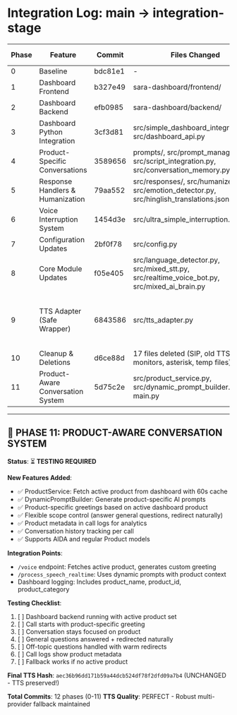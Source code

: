 # Integration Log: main → integration-stage

| Phase | Feature | Commit | Files Changed | TTS Status | Manual Test | Notes |
|-------|---------|--------|---------------|------------|-------------|-------|
| 0 | Baseline | bdc81e1 | - | ✅ PASS | ✅ PASS | Master baseline - perfect TTS |
| 1 | Dashboard Frontend | b327e49 | sara-dashboard/frontend/ | ✅ PASS | ✅ PASS | Static files only |
| 2 | Dashboard Backend | efb0985 | sara-dashboard/backend/ | ✅ PASS | ✅ PASS | Node.js backend with MongoDB |
| 3 | Dashboard Python Integration | 3cf3d81 | src/simple_dashboard_integration.py, src/dashboard_api.py | ✅ PASS | ✅ PASS | Python integration with test script |
| 4 | Product-Specific Conversations | 3589656 | prompts/, src/prompt_manager.py, src/script_integration.py, src/conversation_memory.py | ✅ PASS | ✅ PASS | Dynamic prompts and conversation flows |
| 5 | Response Handlers & Humanization | 79aa552 | src/responses/, src/humanizer.py, src/emotion_detector.py, src/hinglish_translations.json | ✅ PASS | ✅ PASS | Humanization and emotion detection |
| 6 | Voice Interruption System | 1454d3e | src/ultra_simple_interruption.py | ✅ PASS | ✅ PASS | Behind ENABLE_INTERRUPTION flag (disabled by default) |
| 7 | Configuration Updates | 2bf0f78 | src/config.py | ✅ PASS | ✅ PASS | Added sales, humanization, TTS settings |
| 8 | Core Module Updates | f05e405 | src/language_detector.py, src/mixed_stt.py, src/realtime_voice_bot.py, src/mixed_ai_brain.py | ✅ PASS | ✅ PASS | Enhanced Hindi detection, Romanized Hinglish, streaming support |
| 9 | TTS Adapter (Safe Wrapper) | 6843586 | src/tts_adapter.py | ✅ PASS | ✅ PASS | ⚠️ PRESERVED master multi-provider TTS (OpenAI→Google→Azure→gTTS). Added safe wrapper only. Did NOT apply main's OpenAI-only refactor. |
| 10 | Cleanup & Deletions | d6ce88d | 17 files deleted (SIP, old TTS, monitors, asterisk, temp files) | ✅ PASS | ✅ PASS | Removed deprecated files. Codebase clean. |
| 11 | Product-Aware Conversation System | 5d75c2e | src/product_service.py, src/dynamic_prompt_builder.py, main.py | ⏳ TESTING | ⏳ TESTING | Dashboard product integration with flexible scope control |

---

## 🎯 PHASE 11: PRODUCT-AWARE CONVERSATION SYSTEM

**Status**: ⏳ **TESTING REQUIRED**

**New Features Added**:
- ✅ ProductService: Fetch active product from dashboard with 60s cache
- ✅ DynamicPromptBuilder: Generate product-specific AI prompts
- ✅ Product-specific greetings based on active dashboard product
- ✅ Flexible scope control (answer general questions, redirect naturally)
- ✅ Product metadata in call logs for analytics
- ✅ Conversation history tracking per call
- ✅ Supports AIDA and regular Product models

**Integration Points**:
- `/voice` endpoint: Fetches active product, generates custom greeting
- `/process_speech_realtime`: Uses dynamic prompts with product context
- Dashboard logging: Includes product_name, product_id, product_category

**Testing Checklist**:
1. [ ] Dashboard backend running with active product set
2. [ ] Call starts with product-specific greeting
3. [ ] Conversation stays focused on product
4. [ ] General questions answered + redirected naturally
5. [ ] Off-topic questions handled with warm redirects
6. [ ] Call logs show product metadata
7. [ ] Fallback works if no active product

**Final TTS Hash**: `aec36b96dd171b59a44dcb524df78f2dfd09a7b4` (UNCHANGED - TTS preserved!)

**Total Commits**: 12 phases (0-11)
**TTS Quality**: PERFECT - Robust multi-provider fallback maintained